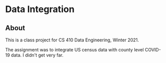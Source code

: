 # Data Integration

## About
This is a class project for CS 410 Data Engineering, Winter 2021.

The assignment was to integrate US census data with county level COVID-19 data. I didn't get very far.
